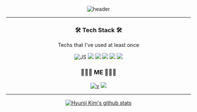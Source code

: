 <div align="center">
  
![header](https://capsule-render.vercel.app/api?type=waving&color=auto&height=300&section=header&text=Hyunji%20Kim&fontSize=90)
  </div>
  
---
<div align="center"> 
  
  ### 🛠 Tech Stack 🛠 
  
Techs that I've used at least once
  
![JS](https://img.shields.io/badge/JavaScript-F7DF1E?style=flat-square&logo=JavaScript&logoColor=black) ![](https://img.shields.io/badge/Html-E34F26?style=flat-square&logo=HTML5&logoColor=white) ![](https://img.shields.io/badge/Flask-000000?style=flat-square&logo=Flask&logoColor=white) ![](https://img.shields.io/badge/CSS-1572B6?style=flat-square&logo=CSS3&logoColor=white) ![](https://img.shields.io/badge/Node.js-339933?style=flat-square&logo=Node.js&logoColor=white) ![](https://img.shields.io/badge/MongoDB-47A248?style=flat-square&logo=MongoDB&logoColor=white)

### 👩🏻‍💻 ME 👩🏻‍💻

[![v](https://img.shields.io/badge/Tech_Blog-20C997?style=flat-square&logo=Velog&logoColor=white)](https://velog.io/@kjhxxxx)   ![](https://img.shields.io/badge/Instagram-E4405F?style=flat-square&logo=Instagram&logoColor=white)

</div>

---

<div align="center">

  [![Hyunji Kim's github stats](https://github-readme-stats.vercel.app/api?username=hyunjikeem&theme=tokyonight&show_icons=true)](https://github.com/anuraghazra/github-readme-stats)

  </div>
